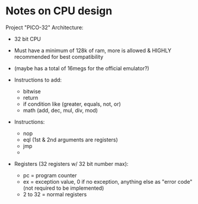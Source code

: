 # Notes on CPU design
Project "PICO-32" Architecture:
 - 32 bit CPU 
 - Must have a minimum of 128k of ram, more is allowed & HIGHLY recommended for best compatibility
 - (maybe has a total of 16megs for the official emulator?)
 
 - Instructions to add:
   - bitwise
   - return
   - if condition like (greater, equals, not, or)
   - math (add, dec, mul, div, mod)

 - Instructions:
   - nop
   - eql (1st & 2nd arguments are registers)
   - jmp
   -
 
 - Registers (32 registers w/ 32 bit number max):
   - pc = program counter
   - ex = exception value, 0 if no exception, anything else as "error code" (not required to be implemented)
   - 2 to 32 = normal registers